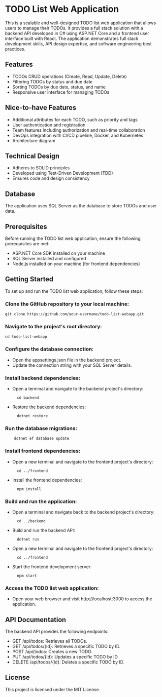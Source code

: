 # **TODO List Web Application**

This is a scalable and well-designed TODO list web application that allows users to manage their TODOs. It provides a full stack solution with a backend API developed in C# using ASP.NET Core and a frontend user interface built with React. The application demonstrates full stack development skills, API design expertise, and software engineering best practices.

## Features
+ TODOs CRUD operations (Create, Read, Update, Delete)
+ Filtering TODOs by status and due date
+ Sorting TODOs by due date, status, and name
+ Responsive user interface for managing TODOs


## Nice-to-have Features
+ Additional attributes for each TODO, such as priority and tags
+ User authentication and registration
+ Team features including authorization and real-time collaboration
+ DevOps integration with CI/CD pipeline, Docker, and Kubernetes
+ Architecture diagram

## Technical Design
+ Adheres to SOLID principles
+ Developed using Test-Driven Development (TDD)
+ Ensures code and design consistency

## Database
The application uses SQL Server as the database to store TODOs and user data.

## Prerequisites
Before running the TODO list web application, ensure the following prerequisites are met:

+ ASP.NET Core SDK installed on your machine
+ SQL Server installed and configured
+ Node.js installed on your machine (for frontend dependencies)


## Getting Started
To set up and run the TODO list web application, follow these steps:

### Clone the GitHub repository to your local machine: 
    
    git clone https://github.com/your-username/todo-list-webapp.git
    

### Navigate to the project's root directory:

    cd todo-list-webapp


### Configure the database connection:

+ Open the appsettings.json file in the backend project.
+ Update the connection string with your SQL Server details.

### Install backend dependencies:

- Open a terminal and navigate to the backend project's directory:
        
        cd backend
        
- Restore the backend dependencies:

        dotnet restore

### Run the database migrations:

        dotnet ef database update

### Install frontend dependencies:

- Open a new terminal and navigate to the frontend project's directory:

        cd ../frontend
        
- Install the frontend dependencies:

        npm install

### Build and run the application:
- Open a terminal and navigate back to the backend project's directory:

        cd ../backend

- Build and run the backend API:

        dotnet run

- Open a new terminal and navigate to the frontend project's directory:

        cd ../frontend


- Start the frontend development server:

        npm start

### Access the TODO list web application:
- Open your web browser and visit http://localhost:3000 to access the application.

## API Documentation
The backend API provides the following endpoints:

+ GET /api/todos: Retrieves all TODOs.
+ GET /api/todos/{id}: Retrieves a specific TODO by ID.
+ POST /api/todos: Creates a new TODO.
+ PUT /api/todos/{id}: Updates a specific TODO by ID.
+ DELETE /api/todos/{id}: Deletes a specific TODO by ID.

## License
This project is licensed under the MIT License.
